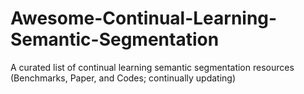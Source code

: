 # Awesome-Continual-Learning-Semantic-Segmentation
A curated list of continual learning semantic segmentation resources (Benchmarks, Paper, and Codes; continually updating)
